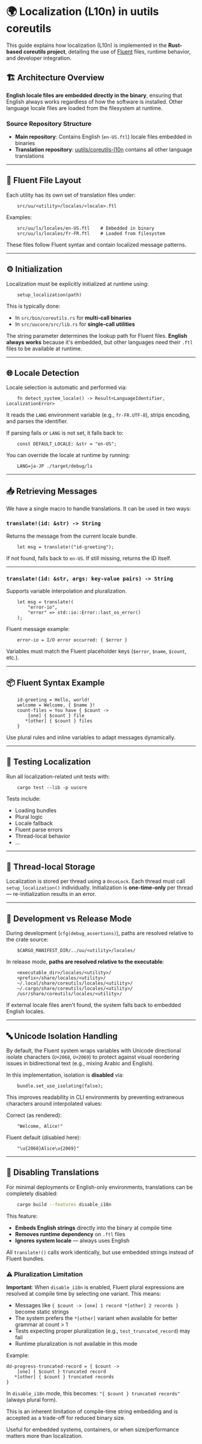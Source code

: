 # 🌍 Localization (L10n) in uutils coreutils

This guide explains how localization (L10n) is implemented in the **Rust-based coreutils project**, detailing the use of [Fluent](https://projectfluent.org/) files, runtime behavior, and developer integration.

## 🏗️ Architecture Overview

**English locale files are embedded directly in the binary**, ensuring that English always works regardless of how the software is installed. Other language locale files are loaded from the filesystem at runtime.

### Source Repository Structure

- **Main repository**: Contains English (`en-US.ftl`) locale files embedded in binaries
- **Translation repository**: [uutils/coreutils-l10n](https://github.com/uutils/coreutils-l10n) contains all other language translations

---

## 📁 Fluent File Layout

Each utility has its own set of translation files under:

```
    src/uu/<utility>/locales/<locale>.ftl
```

Examples:

```
    src/uu/ls/locales/en-US.ftl    # Embedded in binary
    src/uu/ls/locales/fr-FR.ftl    # Loaded from filesystem
```

These files follow Fluent syntax and contain localized message patterns.

---

## ⚙️ Initialization

Localization must be explicitly initialized at runtime using:

```
    setup_localization(path)
```

This is typically done:
- In `src/bin/coreutils.rs` for **multi-call binaries**
- In `src/uucore/src/lib.rs` for **single-call utilities**

The string parameter determines the lookup path for Fluent files. **English always works** because it's embedded, but other languages need their `.ftl` files to be available at runtime.

---

## 🌐 Locale Detection

Locale selection is automatic and performed via:

```
    fn detect_system_locale() -> Result<LanguageIdentifier, LocalizationError>
```

It reads the `LANG` environment variable (e.g., `fr-FR.UTF-8`), strips encoding, and parses the identifier.

If parsing fails or `LANG` is not set, it falls back to:

```
    const DEFAULT_LOCALE: &str = "en-US";
```

You can override the locale at runtime by running:

```
    LANG=ja-JP ./target/debug/ls
```

---

## 📥 Retrieving Messages

We have a single macro to handle translations.
It can be used in two ways:

### `translate!(id: &str) -> String`

Returns the message from the current locale bundle.

```
    let msg = translate!("id-greeting");
```

If not found, falls back to `en-US`. If still missing, returns the ID itself.

---

### `translate!(id: &str, args: key-value pairs) -> String`

Supports variable interpolation and pluralization.

```
    let msg = translate!(
        "error-io",
        "error" => std::io::Error::last_os_error()
    );
```

Fluent message example:

```
    error-io = I/O error occurred: { $error }
```

Variables must match the Fluent placeholder keys (`$error`, `$name`, `$count`, etc.).

---

## 📦 Fluent Syntax Example

```
    id-greeting = Hello, world!
    welcome = Welcome, { $name }!
    count-files = You have { $count ->
        [one] { $count } file
       *[other] { $count } files
    }
```

Use plural rules and inline variables to adapt messages dynamically.

---

## 🧪 Testing Localization

Run all localization-related unit tests with:

```
    cargo test --lib -p uucore
```

Tests include:
- Loading bundles
- Plural logic
- Locale fallback
- Fluent parse errors
- Thread-local behavior
- ...

---

## 🧵 Thread-local Storage

Localization is stored per thread using a `OnceLock`.
Each thread must call `setup_localization()` individually.
Initialization is **one-time-only** per thread — re-initialization results in an error.

---

## 🧪 Development vs Release Mode

During development (`cfg(debug_assertions)`), paths are resolved relative to the crate source:

```
    $CARGO_MANIFEST_DIR/../uu/<utility>/locales/
```

In release mode, **paths are resolved relative to the executable**:

```
    <executable_dir>/locales/<utility>/
    <prefix>/share/locales/<utility>/
    ~/.local/share/coreutils/locales/<utility>/
    ~/.cargo/share/coreutils/locales/<utility>/
    /usr/share/coreutils/locales/<utility>/
```

If external locale files aren't found, the system falls back to embedded English locales.

---

## 🔤 Unicode Isolation Handling

By default, the Fluent system wraps variables with Unicode directional isolate characters (`U+2068`, `U+2069`) to protect against visual reordering issues in bidirectional text (e.g., mixing Arabic and English).

In this implementation, isolation is **disabled** via:

```
    bundle.set_use_isolating(false);
```

This improves readability in CLI environments by preventing extraneous characters around interpolated values:

Correct (as rendered):

```
    "Welcome, Alice!"
```

Fluent default (disabled here):

```
    "\u{2068}Alice\u{2069}"
```

---

## 🚫 Disabling Translations

For minimal deployments or English-only environments, translations can be completely disabled:

```bash
    cargo build --features disable_i18n
```

This feature:
- **Embeds English strings** directly into the binary at compile time
- **Removes runtime dependency** on `.ftl` files
- **Ignores system locale** — always uses English

All `translate!()` calls work identically, but use embedded strings instead of Fluent bundles.

### ⚠️ Pluralization Limitation

**Important**: When `disable_i18n` is enabled, Fluent plural expressions are resolved at compile time by selecting one variant. This means:

- Messages like `{ $count -> [one] 1 record *[other] 2 records }` become static strings
- The system prefers the `*[other]` variant when available for better grammar at count > 1
- Tests expecting proper pluralization (e.g., `test_truncated_record`) may fail
- Runtime pluralization is not available in this mode

Example:
```fluent
dd-progress-truncated-record = { $count ->
    [one] { $count } truncated record
   *[other] { $count } truncated records
}
```

In `disable_i18n` mode, this becomes: `"{ $count } truncated records"` (always plural form).

This is an inherent limitation of compile-time string embedding and is accepted as a trade-off for reduced binary size.

Useful for embedded systems, containers, or when size/performance matters more than localization.
